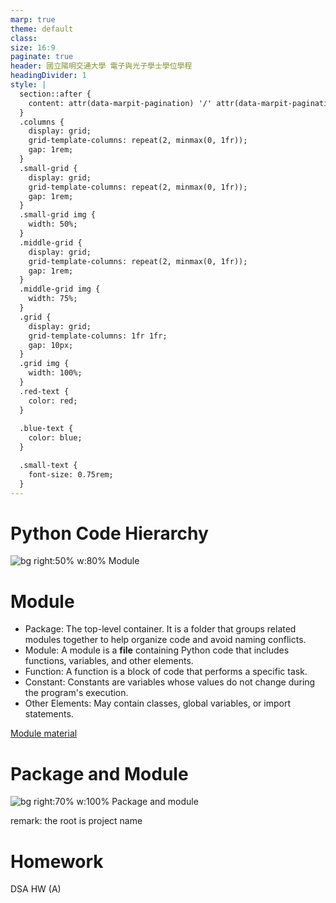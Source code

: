 ```yaml
---
marp: true
theme: default
class: 
size: 16:9
paginate: true
header: 國立陽明交通大學 電子與光子學士學位學程
headingDivider: 1
style: |
  section::after {
    content: attr(data-marpit-pagination) '/' attr(data-marpit-pagination-total);
  }
  .columns {
    display: grid;
    grid-template-columns: repeat(2, minmax(0, 1fr));
    gap: 1rem;
  }
  .small-grid {
    display: grid;
    grid-template-columns: repeat(2, minmax(0, 1fr));
    gap: 1rem;
  }
  .small-grid img {
    width: 50%;
  }
  .middle-grid {
    display: grid;
    grid-template-columns: repeat(2, minmax(0, 1fr));
    gap: 1rem;
  }
  .middle-grid img {
    width: 75%;
  }
  .grid {
    display: grid;
    grid-template-columns: 1fr 1fr;
    gap: 10px;
  }
  .grid img {
    width: 100%;
  }
  .red-text {
    color: red;
  }
  
  .blue-text {
    color: blue;  
  }

  .small-text {
    font-size: 0.75rem;
  }
---
```

# Python Code Hierarchy
![bg right:50% w:80% Module](https://www.beejok.com/tutorial_python_intermediate/img/packages_intro-01.jpg)

# Module
- Package: The top-level container. It is a folder that groups related modules together to help organize code and avoid naming conflicts.
- Module: A module is a **file** containing Python code that includes functions, variables, and other elements.
- Function: A function is a block of code that performs a specific task.
- Constant: Constants are variables whose values do not change during the program's execution.
- Other Elements: May contain classes, global variables, or import statements.

[Module material](https://github.com/mingfujacky/Lecture-Python/blob/main/2_python_middle/L_module.ipynb)

# Package and Module
![bg right:70% w:100% Package and module](https://images.squarespace-cdn.com/content/v1/590eeff5b8a79b2147a783be/3a8a5a39-1cbb-43a5-82ad-f4c49da41daf/Picture+1.png?format=2500w)

remark: the root is project name

# Homework
DSA HW (A)